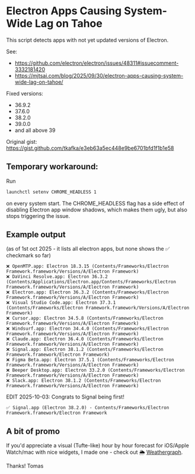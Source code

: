 # Electron Apps Causing System-Wide Lag on Tahoe

This script detects apps with not yet updated versions of Electron.

See:
- https://github.com/electron/electron/issues/48311#issuecomment-3332181420
- https://mjtsai.com/blog/2025/09/30/electron-apps-causing-system-wide-lag-on-tahoe/

Fixed versions:
- 36.9.2
- 37.6.0
- 38.2.0
- 39.0.0
- and all above 39

Original gist:
https://gist.github.com/tkafka/e3eb63a5ec448e9be6701bfd1f1b1e58

## Temporary workaround:

Run 

```bash
launchctl setenv CHROME_HEADLESS 1
```

on every system start. The CHROME_HEADLESS flag has a side effect of disabling Electron app window shadows, which makes them ugly, but also stops triggering the issue.

## Example output
(as of 1st oct 2025 - it lists all electron apps, but none shows the ✅ checkmark so far)

```
❌ OpenMTP.app: Electron 18.3.15 (Contents/Frameworks/Electron Framework.framework/Versions/A/Electron Framework)
❌ DaVinci Resolve.app: Electron 36.3.2 (Contents/Applications/Electron.app/Contents/Frameworks/Electron Framework.framework/Versions/A/Electron Framework)
❌ Electron.app: Electron 36.3.2 (Contents/Frameworks/Electron Framework.framework/Versions/A/Electron Framework)
❌ Visual Studio Code.app: Electron 37.3.1 (Contents/Frameworks/Electron Framework.framework/Versions/A/Electron Framework)
❌ Cursor.app: Electron 34.5.8 (Contents/Frameworks/Electron Framework.framework/Versions/A/Electron Framework)
❌ Windsurf.app: Electron 34.4.0 (Contents/Frameworks/Electron Framework.framework/Versions/A/Electron Framework)
❌ Claude.app: Electron 36.4.0 (Contents/Frameworks/Electron Framework.framework/Versions/A/Electron Framework)
❌ Signal.app: Electron 38.1.2 (Contents/Frameworks/Electron Framework.framework/Electron Framework)
❌ Figma Beta.app: Electron 37.5.1 (Contents/Frameworks/Electron Framework.framework/Versions/A/Electron Framework)
❌ Beeper Desktop.app: Electron 33.2.0 (Contents/Frameworks/Electron Framework.framework/Versions/A/Electron Framework)
❌ Slack.app: Electron 38.1.2 (Contents/Frameworks/Electron Framework.framework/Versions/A/Electron Framework)
```

EDIT 2025-10-03: Congrats to Signal being first!
```
✅ Signal.app (Electron 38.2.0) - Contents/Frameworks/Electron Framework.framework/Electron Framework
```

## A bit of promo
If you'd appreciate a visual (Tufte-like) hour by hour forecast for iOS/Apple Watch/mac with nice widgets, I made one - check out 🌦️ [Weathergraph](https://apps.apple.com/app/apple-store/id1501958576).

Thanks! Tomas